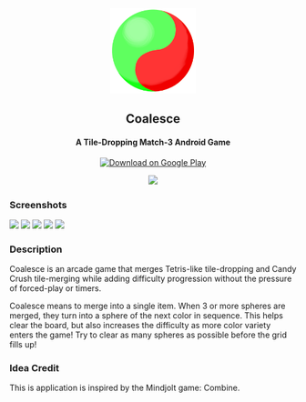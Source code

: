 <p align="center"><a href="https://github.com/btmyles/Coalesce/tree/main"><img src="/Assets/Images/GreenRedBall_Blurred_Transparent_512x512.png" width="150"></a></p>

<h2 align="center"><b>Coalesce</b></h2>
<h4 align="center">A Tile-Dropping Match-3 Android Game</h4>

<p align="center"><a href="https://example.com"><img src="https://play.google.com/intl/en_us/badges/images/generic/en_badge_web_generic.png" alt="Download on Google Play" height="100"></a></p>

<p align="center">
<a href="https://github.com/btmyles/Coalesce/releases" alt="GitHub release"><img src="https://img.shields.io/github/release/btmyles/Coalesce.svg" ></a>
</p>

### Screenshots

<p><img src="/screenshots/1.png" width="150">
   <img src="/screenshots/2.png" width="150">
   <img src="/screenshots/3.png" width="150">
   <img src="/screenshots/4.png" width="150">
   <img src="/screenshots/5.png" width="150"></p>

### Description

Coalesce is an arcade game that merges Tetris-like tile-dropping and Candy Crush tile-merging while adding difficulty progression without the pressure of forced-play or timers. 

Coalesce means to merge into a single item. When 3 or more spheres are merged, they turn into a sphere of the next color in sequence. This helps clear the board, but also increases the difficulty as more color variety enters the game! Try to clear as many spheres as possible before the grid fills up!

### Idea Credit 

This is application is inspired by the Mindjolt game: Combine.
